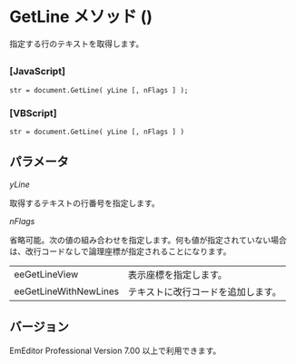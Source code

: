 # GetLine メソッド ()

指定する行のテキストを取得します。

## 

### \[JavaScript\]

```
str = document.GetLine( yLine [, nFlags ] );
```

### \[VBScript\]

```
str = document.GetLine( yLine [, nFlags ] )
```

## パラメータ

_yLine_

取得するテキストの行番号を指定します。

_nFlags_

省略可能。次の値の組み合わせを指定します。何も値が指定されていない場合は、改行コードなしで論理座標が指定されることになります。

|     |     |
| --- | --- |
| eeGetLineView | 表示座標を指定します。 |
| eeGetLineWithNewLines | テキストに改行コードを追加します。 |

## バージョン

EmEditor Professional Version 7.00 以上で利用できます。
